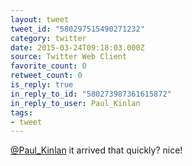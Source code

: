```yaml
---
layout: tweet
tweet_id: "580297515490271232"
category: twitter
date: 2015-03-24T09:18:03.000Z
source: Twitter Web Client
favorite_count: 0
retweet_count: 0
is_reply: true
in_reply_to_id: "580273987361615872"
in_reply_to_user: Paul_Kinlan
tags:
- tweet
---
```


[@Paul_Kinlan](https://twitter.com/@Paul_Kinlan) it arrived that quickly? nice!
